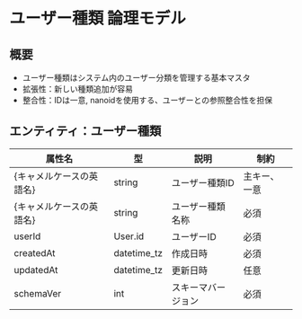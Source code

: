 # ユーザー種類 論理モデル

## 概要

- ユーザー種類はシステム内のユーザー分類を管理する基本マスタ
- 拡張性：新しい種類追加が容易
- 整合性：IDは一意, nanoidを使用する、ユーザーとの参照整合性を担保

## エンティティ：ユーザー種類

| 属性名                   | 型          | 説明               | 制約         |
| ------------------------ | ----------- | ------------------ | ------------ |
| {キャメルケースの英語名} | string      | ユーザー種類ID     | 主キー、一意 |
| {キャメルケースの英語名} | string      | ユーザー種類名称   | 必須         |
| userId                   | User.id     | ユーザーID         | 必須         |
| createdAt                | datetime_tz | 作成日時           | 必須         |
| updatedAt                | datetime_tz | 更新日時           | 任意         |
| schemaVer                | int         | スキーマバージョン | 必須         |
